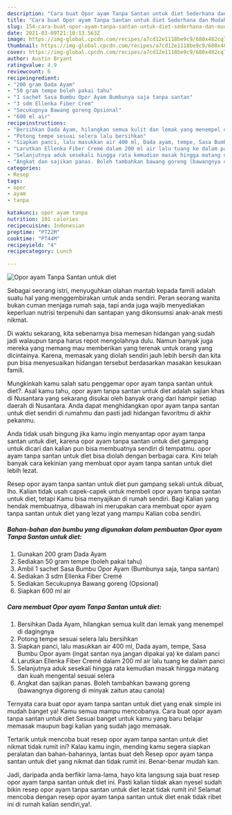 ```yaml
---
description: "Cara buat Opor ayam Tanpa Santan untuk diet Sederhana dan Mudah Dibuat"
title: "Cara buat Opor ayam Tanpa Santan untuk diet Sederhana dan Mudah Dibuat"
slug: 154-cara-buat-opor-ayam-tanpa-santan-untuk-diet-sederhana-dan-mudah-dibuat
date: 2021-03-09T21:10:13.563Z
image: https://img-global.cpcdn.com/recipes/a7cd12e1118be9c9/680x482cq70/opor-ayam-tanpa-santan-untuk-diet-foto-resep-utama.jpg
thumbnail: https://img-global.cpcdn.com/recipes/a7cd12e1118be9c9/680x482cq70/opor-ayam-tanpa-santan-untuk-diet-foto-resep-utama.jpg
cover: https://img-global.cpcdn.com/recipes/a7cd12e1118be9c9/680x482cq70/opor-ayam-tanpa-santan-untuk-diet-foto-resep-utama.jpg
author: Austin Bryant
ratingvalue: 4.9
reviewcount: 6
recipeingredient:
- "200 gram Dada Ayam"
- "50 gram tempe boleh pakai tahu"
- "1 sachet Sasa Bumbu Opor Ayam Bumbunya saja tanpa santan"
- "3 sdm Ellenka Fiber Crem"
- "Secukupnya Bawang goreng Opsional"
- "600 ml air"
recipeinstructions:
- "Bersihkan Dada Ayam, hilangkan semua kulit dan lemak yang menempel di dagingnya"
- "Potong tempe sesuai selera lalu bersihkan"
- "Siapkan panci, lalu masukkan air 400 ml, Dada ayam, tempe, Sasa Bumbu Opor ayam (ingat santan nya jangan dipakai ya) ke dalam panci"
- "Larutkan Ellenka Fiber Cremé dalam 200 ml air lalu tuang ke dalam panci"
- "Selanjutnya aduk sesekali hingga rata kemudian masak hingga matang dan kuah mengental sesuai selera"
- "Angkat dan sajikan panas. Boleh tambahkan bawang goreng (bawangnya digoreng di minyak zaitun atau canola)"
categories:
- Resep
tags:
- opor
- ayam
- tanpa

katakunci: opor ayam tanpa 
nutrition: 101 calories
recipecuisine: Indonesian
preptime: "PT22M"
cooktime: "PT44M"
recipeyield: "4"
recipecategory: Lunch

---
```



![Opor ayam Tanpa Santan untuk diet](https://img-global.cpcdn.com/recipes/a7cd12e1118be9c9/680x482cq70/opor-ayam-tanpa-santan-untuk-diet-foto-resep-utama.jpg)

Sebagai seorang istri, menyuguhkan olahan mantab kepada famili adalah suatu hal yang menggembirakan untuk anda sendiri. Peran seorang  wanita bukan cuman menjaga rumah saja, tapi anda juga wajib menyediakan keperluan nutrisi terpenuhi dan santapan yang dikonsumsi anak-anak mesti nikmat.

Di waktu  sekarang, kita sebenarnya bisa memesan hidangan yang sudah jadi walaupun tanpa harus repot mengolahnya dulu. Namun banyak juga mereka yang memang mau memberikan yang terenak untuk orang yang dicintainya. Karena, memasak yang diolah sendiri jauh lebih bersih dan kita pun bisa menyesuaikan hidangan tersebut berdasarkan masakan kesukaan famili. 



Mungkinkah kamu salah satu penggemar opor ayam tanpa santan untuk diet?. Asal kamu tahu, opor ayam tanpa santan untuk diet adalah sajian khas di Nusantara yang sekarang disukai oleh banyak orang dari hampir setiap daerah di Nusantara. Anda dapat menghidangkan opor ayam tanpa santan untuk diet sendiri di rumahmu dan pasti jadi hidangan favoritmu di akhir pekanmu.

Anda tidak usah bingung jika kamu ingin menyantap opor ayam tanpa santan untuk diet, karena opor ayam tanpa santan untuk diet gampang untuk dicari dan kalian pun bisa membuatnya sendiri di tempatmu. opor ayam tanpa santan untuk diet bisa diolah dengan berbagai cara. Kini telah banyak cara kekinian yang membuat opor ayam tanpa santan untuk diet lebih lezat.

Resep opor ayam tanpa santan untuk diet pun gampang sekali untuk dibuat, lho. Kalian tidak usah capek-capek untuk membeli opor ayam tanpa santan untuk diet, tetapi Kamu bisa menyajikan di rumah sendiri. Bagi Kalian yang hendak membuatnya, dibawah ini merupakan cara membuat opor ayam tanpa santan untuk diet yang lezat yang mampu Kalian coba sendiri.

<!--inarticleads1-->

##### Bahan-bahan dan bumbu yang digunakan dalam pembuatan Opor ayam Tanpa Santan untuk diet:

1. Gunakan 200 gram Dada Ayam
1. Sediakan 50 gram tempe (boleh pakai tahu)
1. Ambil 1 sachet Sasa Bumbu Opor Ayam (Bumbunya saja, tanpa santan)
1. Sediakan 3 sdm Ellenka Fiber Cremé
1. Sediakan Secukupnya Bawang goreng (Opsional)
1. Siapkan 600 ml air




<!--inarticleads2-->

##### Cara membuat Opor ayam Tanpa Santan untuk diet:

1. Bersihkan Dada Ayam, hilangkan semua kulit dan lemak yang menempel di dagingnya
1. Potong tempe sesuai selera lalu bersihkan
1. Siapkan panci, lalu masukkan air 400 ml, Dada ayam, tempe, Sasa Bumbu Opor ayam (ingat santan nya jangan dipakai ya) ke dalam panci
1. Larutkan Ellenka Fiber Cremé dalam 200 ml air lalu tuang ke dalam panci
1. Selanjutnya aduk sesekali hingga rata kemudian masak hingga matang dan kuah mengental sesuai selera
1. Angkat dan sajikan panas. Boleh tambahkan bawang goreng (bawangnya digoreng di minyak zaitun atau canola)




Ternyata cara buat opor ayam tanpa santan untuk diet yang enak simple ini mudah banget ya! Kamu semua mampu mencobanya. Cara buat opor ayam tanpa santan untuk diet Sesuai banget untuk kamu yang baru belajar memasak maupun bagi kalian yang sudah jago memasak.

Tertarik untuk mencoba buat resep opor ayam tanpa santan untuk diet nikmat tidak rumit ini? Kalau kamu ingin, mending kamu segera siapkan peralatan dan bahan-bahannya, lantas buat deh Resep opor ayam tanpa santan untuk diet yang nikmat dan tidak rumit ini. Benar-benar mudah kan. 

Jadi, daripada anda berfikir lama-lama, hayo kita langsung saja buat resep opor ayam tanpa santan untuk diet ini. Pasti kalian tiidak akan nyesel sudah bikin resep opor ayam tanpa santan untuk diet lezat tidak rumit ini! Selamat mencoba dengan resep opor ayam tanpa santan untuk diet enak tidak ribet ini di rumah kalian sendiri,ya!.

